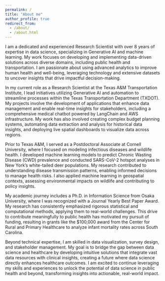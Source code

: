 ```yaml
---
permalink: /
title: "About me"
author_profile: true
redirect_from:
  - /about/
  - /about.html
---
```

I am a dedicated and experienced Research Scientist with over 8 years of expertise in data science, specializing in Generative AI and machine learning. My work focuses on developing and implementing data-driven solutions across diverse domains, including public health and transportation. I am passionate about using advanced analytics to improve human health and well-being, leveraging technology and extensive datasets to uncover insights that drive impactful decision-making.

In my current role as a Research Scientist at the Texas A&M Transportation Institute, I lead initiatives utilizing Generative AI and automation to streamline processes within the Texas Transportation Department (TXDOT). My projects involve the development of applications that enhance data management and enable real-time insights for stakeholders, including a comprehensive medical chatbot powered by LangChain and AWS infrastructure. My work has also involved creating complex budget planning systems, automating data extraction and analysis for historical data insights, and deploying live spatial dashboards to visualize data across regions.

Prior to Texas A&M, I served as a Postdoctoral Associate at Cornell University, where I focused on modeling infectious diseases and wildlife health. I developed machine learning models to predict Chronic Wasting Disease (CWD) prevalence and conducted SARS-CoV-2 hotspot analyses in New York’s white-tailed deer populations. My research contributed to understanding disease transmission patterns, enabling informed decisions to manage health risks. I also applied machine learning in geospatial contexts, assessing environmental impacts on wildlife and contributing to policy insights.

My academic journey includes a Ph.D. in Information Science from Osaka University, where I was recognized with a Journal Yearly Best Paper Award. My research has consistently emphasized rigorous statistical and computational methods, applying them to real-world challenges. This drive to contribute meaningfully to public health has motivated my pursuit of funding, resulting in grants like the $100,000 award from the Center for Rural and Primary Healthcare to analyze infant mortality rates across South Carolina.

Beyond technical expertise, I am skilled in data visualization, survey design, and stakeholder management. My goal is to bridge the gap between data science and healthcare by developing intuitive solutions that integrate vast data resources with clinical insights, creating a future where data science directly enhances healthcare outcomes. I am excited to continue leveraging my skills and experiences to unlock the potential of data science in public health and beyond, transforming insights into actionable, real-world impact.
